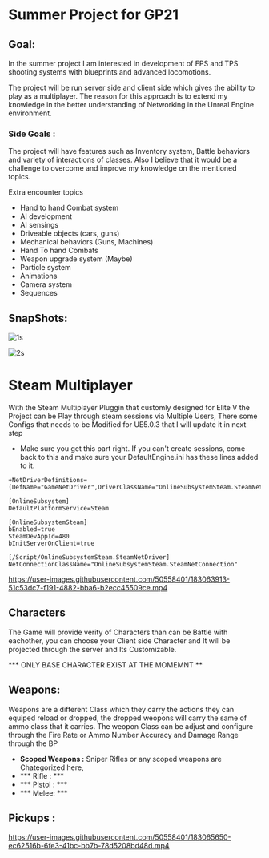# Summer Project for GP21 

## Goal:

In the summer project I am interested in development of FPS and TPS shooting systems with blueprints and advanced locomotions. 

The project will be run server side and client side which gives the ability to play as a multiplayer. The reason for this approach is to extend my knowledge in the better understanding of Networking in the Unreal Engine environment.

### Side Goals :

The project will have features such as Inventory system, Battle behaviors and variety of interactions of classes. Also I believe that it would be a challenge to overcome and improve my knowledge on the mentioned topics.

Extra encounter topics

- Hand to hand Combat system
- AI development
- AI sensings
- Driveable objects (cars, guns)
- Mechanical behaviors (Guns, Machines)
- Hand To hand Combats
- Weapon upgrade system (Maybe)
- Particle system
- Animations
- Camera system
- Sequences

## SnapShots:

![1s](https://user-images.githubusercontent.com/50558401/183094934-50d0fd73-36f1-4214-802c-ea2249211a76.JPG)


![2s](https://user-images.githubusercontent.com/50558401/183095008-c808fb99-7be1-4da8-877f-7cb72c3233de.JPG)

# Steam Multiplayer

With the Steam Multiplayer Pluggin that customly designed for Elite V the Project can be Play through steam sessions via Multiple Users, There some Configs that needs to be Modified for UE5.0.3 that I will update it in next step

- Make sure you get this part right. If you can't create sessions, come back to this and make sure your DefaultEngine.ini has these lines added to it.

```[/Script/Engine.GameEngine]
+NetDriverDefinitions=(DefName="GameNetDriver",DriverClassName="OnlineSubsystemSteam.SteamNetDriver",DriverClassNameFallback="OnlineSubsystemUtils.IpNetDriver")
 
[OnlineSubsystem]
DefaultPlatformService=Steam
 
[OnlineSubsystemSteam]
bEnabled=true
SteamDevAppId=480
bInitServerOnClient=true
 
[/Script/OnlineSubsystemSteam.SteamNetDriver]
NetConnectionClassName="OnlineSubsystemSteam.SteamNetConnection"
```


https://user-images.githubusercontent.com/50558401/183063913-51c53dc7-f191-4882-bba6-b2ecc45509ce.mp4


## Characters

The Game will provide verity of Characters than can be Battle with eachother, you can choose your Client side Character and It will be projected through the server and Its Customizable.

*** ONLY BASE CHARACTER EXIST AT THE MOMEMNT **

## Weapons:
Weapons are a different Class which they carry the actions they can equiped reload or dropped, the dropped weopons will carry the same of ammo class that it carries.
The weopon Class can be adjust and configure through the Fire Rate or Ammo Number Accuracy and Damage Range through the BP
- **Scoped Weapons :**
  Sniper Rifles or any scoped weapons are Chategorized here,
- *** Rifle : ***
- *** Pistol : ***
- *** Melee: ***
## Pickups :





https://user-images.githubusercontent.com/50558401/183065650-ec62516b-6fe3-41bc-bb7b-78d5208bd48d.mp4



